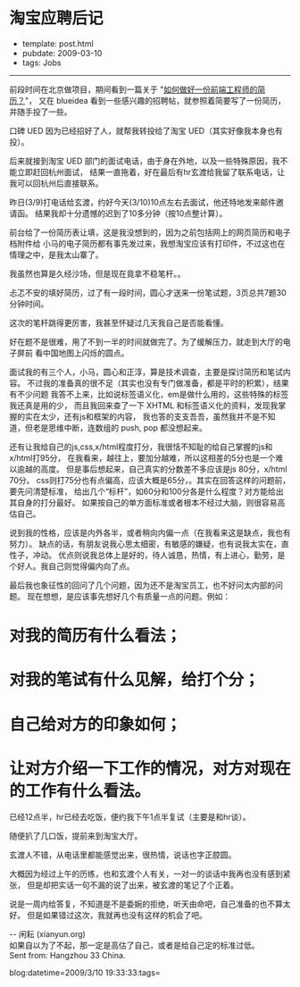 
# 淘宝应聘后记

- template: post.html
- pubdate: 2009-03-10
- tags: Jobs

----

前段时间在北京做项目，期间看到一篇关于
"[如何做好一份前端工程师的简历？](http://dancewithnet.com/2009/02/17/how-to-make-a-resume-of-f2e/)"，
又在 blueidea 看到一些感兴趣的招聘帖，就参照着简要写了一份简历，并随手投了一些。

口碑 UED 因为已经招好了人，就帮我转投给了淘宝 UED（其实好像我本身也有投）。

后来就接到淘宝 UED 部门的面试电话，由于身在外地，以及一些特殊原因，我不能立即赶回杭州面试，
结果一直拖着，好在最后有hr玄渡给我留了联系电话，让我可以回杭州后直接联系。

昨日(3/9)打电话给玄渡，约好今天(3/10)10点左右去面试，他还特地发来邮件邀请函。
结果我却十分遗憾的迟到了10多分钟（按10点整计算）。

前台给了一份简历表让填，这是我没想到的，因为之前包括网上的网页简历和电子档附件给
小马的电子简历都有事先发过来，我想淘宝应该有打印件，不过这也在情理之中，是我太山寨了。

我虽然也算是久经沙场，但是现在竟拿不稳笔杆。。

忐忑不安的填好简历，过了有一段时间，圆心才送来一份笔试题，3页总共7题30分钟时间。

这次的笔杆跳得更厉害，我甚至怀疑过几天我自己是否能看懂。

好在题不是很难，用了不到一半的时间就做完了。为了缓解压力，就走到大厅的电子屏前
看中国地图上闪烁的圆点。

面试我的有三个人，小马，圆心和正淳，算是技术调查，主要是探讨简历和笔试内容。
不过我的准备真的很不足（其实也没有专门做准备，都是平时的积累），结果有不少问题
我答不上来，比如说标签语义化，em是做什么用的，这些特殊的标签我还真是用的少，
而且我回来查了一下 XHTML 和标签语义化的资料，发现我掌握的实在太少，还有js和框架的内容，
我也答的支支吾吾，虽然我并不是不知道，但老是思维中断，连数组的 push, pop 都没想起来。

还有让我给自己的js,css,x/html程度打分，我很恬不知耻的给自己掌握的js和x/html打95分，
在我看来，越往上，要加分越难，所以这相差的5分也是一个难以逾越的高度。
但是事后想起来，自己真实的分数差不多应该是js 80分，x/html 70分。
css则打75分也有点偏高，应该大概是65分，。其实在回答这样的问题前，要先问清楚标准，
给出几个“标杆”，如60分和100分各是什么程度？对方能给出其自身的打分最好。
如果按自己的单方面标准或者根本不经过大脑，则很容易高估自己。

说到我的性格，应该是内外各半，或者稍向内偏一点（在我看来这是缺点，我也有努力）。
缺点的话，有朋友说我心思太细密，有敏感的嫌疑，也有说我太实在，直性子，冲动。
优点则说我总体上是好的，待人诚恳，热情，有上进心，勤劳，是个好人。我自己则觉得偏内向了点。

最后我也象征性的回问了几个问题，因为还不是淘宝员工，也不好问太内部的问题。
现在想想，是应该事先想好几个有质量一点的问题。例如：
# 对我的简历有什么看法；
# 对我的笔试有什么见解，给打个分；
# 自己给对方的印象如何；
# 让对方介绍一下工作的情况，对方对现在的工作有什么看法。

已经12点半，hr已经去吃饭，便约我下午1点半复试（主要是和hr谈）。

随便扒了几口饭，提前来到淘宝大厅。

玄渡人不错，从电话里都能感觉出来，很热情，说话也字正腔圆。

大概因为经过上午的历练，也和玄渡个人有关，一对一的谈话中我再也没有感到紧张，
但是却把实话一句不漏的说了出来，被玄渡的笔记了个正着。

说是一周内给答复，不知道是不是委婉的拒绝，听天由命吧，自己准备的也不算太好。
但是如果错过这次，我就再也没有这样的机会了吧。

--
闲耘 (xianyun.org)<br />
如果自以为了不起，那一定是高估了自己，或者是给自己定的标准过低。<br />
Sent from: Hangzhou 33 China.


 blog:datetime=2009/3/10 19:33:33:tags=
